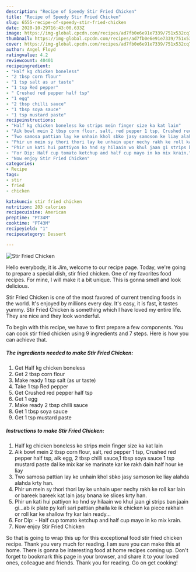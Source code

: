 ```yaml
---
description: "Recipe of Speedy Stir Fried Chicken"
title: "Recipe of Speedy Stir Fried Chicken"
slug: 6555-recipe-of-speedy-stir-fried-chicken
date: 2020-10-29T16:43:00.633Z
image: https://img-global.cpcdn.com/recipes/ad7fb0e6e91e7339/751x532cq70/stir-fried-chicken-recipe-main-photo.jpg
thumbnail: https://img-global.cpcdn.com/recipes/ad7fb0e6e91e7339/751x532cq70/stir-fried-chicken-recipe-main-photo.jpg
cover: https://img-global.cpcdn.com/recipes/ad7fb0e6e91e7339/751x532cq70/stir-fried-chicken-recipe-main-photo.jpg
author: Angel Floyd
ratingvalue: 4.2
reviewcount: 40401
recipeingredient:
- "Half kg chicken boneless"
- "2 tbsp corn flour"
- "1 tsp salt as ur taste"
- "1 tsp Red pepper"
- " Crushed red pepper half tsp"
- "1 egg"
- "2 tbsp chilli sauce"
- "1 tbsp soya sauce"
- "1 tsp mustard paste"
recipeinstructions:
- "Half kg chicken boneless ko strips mein finger size ka kat lain"
- "Aik bowl mein 2 tbsp corn flour, salt, red pepper 1 tsp, Crushed red pepper half tsp, aik egg, 2 tbsp chilli sauce,1 tbsp soya sauce 1 tsp mustard paste dal ke mix kar ke marinate kar ke rakh dain half hour ke liay"
- "Two samosa pattian lay ke unhain khol sbko jasy samoson ke liay alahda alahda krty han."
- "Phir un mein sy thori thori lay ke unhain uper nechy rakh ke roll kar lain or bareek bareek kat lain jasy bnana ke slices krty han."
- "Phir un kati hui pattiyon ko hnd sy hilaain wo khul jaan gi strips ban jaain gi...ab ik plate py kafi sari pattian phaila ke ik chicken ka piece rakhain or roll kar ke shallow fry kar lain ready..."
- "For Dip: Half cup tomato ketchup and half cup mayo in ko mix krain."
- "Now enjoy Stir Fried Chicken"
categories:
- Recipe
tags:
- stir
- fried
- chicken

katakunci: stir fried chicken 
nutrition: 203 calories
recipecuisine: American
preptime: "PT34M"
cooktime: "PT43M"
recipeyield: "1"
recipecategory: Dessert

---
```



![Stir Fried Chicken](https://img-global.cpcdn.com/recipes/ad7fb0e6e91e7339/751x532cq70/stir-fried-chicken-recipe-main-photo.jpg)

Hello everybody, it is Jim, welcome to our recipe page. Today, we're going to prepare a special dish, stir fried chicken. One of my favorites food recipes. For mine, I will make it a bit unique. This is gonna smell and look delicious.



Stir Fried Chicken is one of the most favored of current trending foods in the world. It's enjoyed by millions every day. It's easy, it is fast, it tastes yummy. Stir Fried Chicken is something which I have loved my entire life. They are nice and they look wonderful.


To begin with this recipe, we have to first prepare a few components. You can cook stir fried chicken using 9 ingredients and 7 steps. Here is how you can achieve that.

<!--inarticleads1-->

##### The ingredients needed to make Stir Fried Chicken:

1. Get Half kg chicken boneless
1. Get 2 tbsp corn flour
1. Make ready 1 tsp salt (as ur taste)
1. Take 1 tsp Red pepper
1. Get  Crushed red pepper half tsp
1. Get 1 egg
1. Make ready 2 tbsp chilli sauce
1. Get 1 tbsp soya sauce
1. Get 1 tsp mustard paste




<!--inarticleads2-->

##### Instructions to make Stir Fried Chicken:

1. Half kg chicken boneless ko strips mein finger size ka kat lain
1. Aik bowl mein 2 tbsp corn flour, salt, red pepper 1 tsp, Crushed red pepper half tsp, aik egg, 2 tbsp chilli sauce,1 tbsp soya sauce 1 tsp mustard paste dal ke mix kar ke marinate kar ke rakh dain half hour ke liay
1. Two samosa pattian lay ke unhain khol sbko jasy samoson ke liay alahda alahda krty han.
1. Phir un mein sy thori thori lay ke unhain uper nechy rakh ke roll kar lain or bareek bareek kat lain jasy bnana ke slices krty han.
1. Phir un kati hui pattiyon ko hnd sy hilaain wo khul jaan gi strips ban jaain gi...ab ik plate py kafi sari pattian phaila ke ik chicken ka piece rakhain or roll kar ke shallow fry kar lain ready...
1. For Dip: - Half cup tomato ketchup and half cup mayo in ko mix krain.
1. Now enjoy Stir Fried Chicken




So that is going to wrap this up for this exceptional food stir fried chicken recipe. Thank you very much for reading. I am sure you can make this at home. There is gonna be interesting food at home recipes coming up. Don't forget to bookmark this page in your browser, and share it to your loved ones, colleague and friends. Thank you for reading. Go on get cooking!
